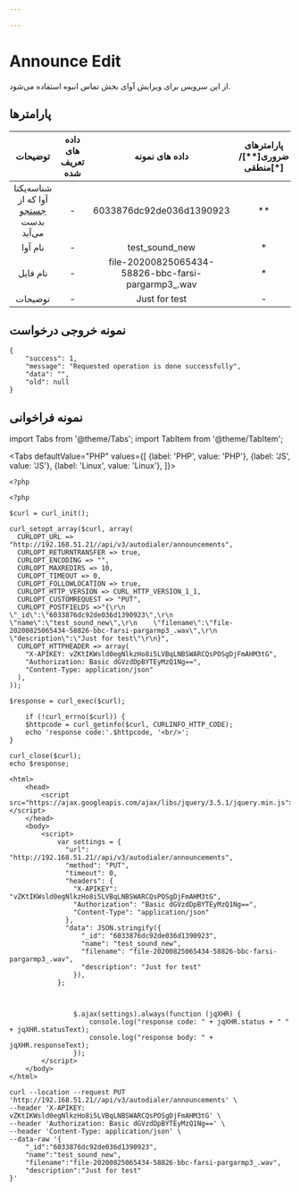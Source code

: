 ```yaml
---

---
```

# Announce Edit

از این سرویس برای ویرایش آوای بخش تماس انبوه استفاده می‌شود.

## پارامتر‌ها
|                توضیحات               | داده های تعریف شده |                   داده های نمونه                   | پارامترهای ضروری[**]/منطقی[*] |  پارامترها  |
|:------------------------------------:|:------------------:|:--------------------------------------------------:|:----------------------:|:-----------:|
| شناسه‌یکتا آوا که از [جستجو](/docs/api/autodialer_api/announcement/announcement_search) بدست می‌آید |          -         |              6033876dc92de036d1390923              |           **           |     id_     |
|                نام آوا               |          -         |                   test_sound_new                   |            *           |     name    |
|               نام فایل               |          -         | file-20200825065434-58826-bbc-farsi-pargarmp3_.wav |            *           |   filename  |
|                توضیحات               |          -         |                    Just for test                   |            -           | description |

## نمونه خروجی درخواست

```shell
{
    "success": 1,
    "message": "Requested operation is done successfully",
    "data": "",
    "old": null
}
```


## نمونه فراخوانی

import Tabs from '@theme/Tabs';
import TabItem from '@theme/TabItem';

<Tabs
    defaultValue="PHP"
    values={[
        {label: 'PHP', value: 'PHP'},
        {label: 'JS', value: 'JS'},
		{label: 'Linux', value: 'Linux'},
    ]}>
<TabItem value="PHP">


	<?php

	<?php

	$curl = curl_init();

	curl_setopt_array($curl, array(
	  CURLOPT_URL => "http://192.168.51.21//api/v3/autodialer/announcements",
	  CURLOPT_RETURNTRANSFER => true,
	  CURLOPT_ENCODING => "",
	  CURLOPT_MAXREDIRS => 10,
	  CURLOPT_TIMEOUT => 0,
	  CURLOPT_FOLLOWLOCATION => true,
	  CURLOPT_HTTP_VERSION => CURL_HTTP_VERSION_1_1,
	  CURLOPT_CUSTOMREQUEST => "PUT",
	  CURLOPT_POSTFIELDS =>"{\r\n    \"_id\":\"6033876dc92de036d1390923\",\r\n    \"name\":\"test_sound_new\",\r\n    \"filename\":\"file-20200825065434-58826-bbc-farsi-pargarmp3_.wav\",\r\n    \"description\":\"Just for test\"\r\n}",
	  CURLOPT_HTTPHEADER => array(
		"X-APIKEY: vZKtIKWsld0egNlkzHo8i5LVBqLNBSWARCQsPOSgDjFmAHM3tG",
		"Authorization: Basic dGVzdDpBYTEyMzQ1Ng==",
		"Content-Type: application/json"
	  ),
	));

	$response = curl_exec($curl);

		if (!curl_errno($curl)) {
		$httpcode = curl_getinfo($curl, CURLINFO_HTTP_CODE);
		echo 'response code:'.$httpcode, '<br/>';
	}

	curl_close($curl);
	echo $response;


</TabItem>
<TabItem value="JS">

	
	<html>
		<head>
			<script src="https://ajax.googleapis.com/ajax/libs/jquery/3.5.1/jquery.min.js"></script>
		</head>
		<body>
			<script>
				var settings = {
				  "url": "http://192.168.51.21//api/v3/autodialer/announcements",
				  "method": "PUT",
				  "timeout": 0,
				  "headers": {
					"X-APIKEY": "vZKtIKWsld0egNlkzHo8i5LVBqLNBSWARCQsPOSgDjFmAHM3tG",
					"Authorization": "Basic dGVzdDpBYTEyMzQ1Ng==",
					"Content-Type": "application/json"
				  },
				  "data": JSON.stringify({
					  "_id": "6033876dc92de036d1390923",
					  "name": "test_sound_new",
					  "filename": "file-20200825065434-58826-bbc-farsi-pargarmp3_.wav",
					  "description": "Just for test"
					}),
				};



					$.ajax(settings).always(function (jqXHR) {
						console.log("response code: " + jqXHR.status + " " + jqXHR.statusText);
						console.log("response body: " + jqXHR.responseText);
					});
			</script>
		</body>
	</html>
	

</TabItem>
<TabItem value="Linux">

	curl --location --request PUT 'http://192.168.51.21//api/v3/autodialer/announcements' \
	--header 'X-APIKEY: vZKtIKWsld0egNlkzHo8i5LVBqLNBSWARCQsPOSgDjFmAHM3tG' \
	--header 'Authorization: Basic dGVzdDpBYTEyMzQ1Ng==' \
	--header 'Content-Type: application/json' \
	--data-raw '{
		"_id":"6033876dc92de036d1390923",
		"name":"test_sound_new",
		"filename":"file-20200825065434-58826-bbc-farsi-pargarmp3_.wav",
		"description":"Just for test"
	}'
	
</TabItem>
</Tabs>


